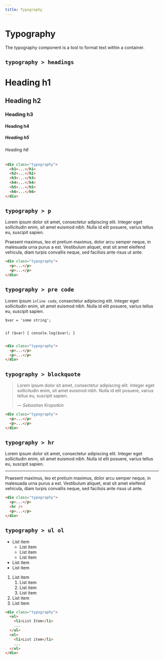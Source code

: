 ```yaml
---
title: Typography
---
```


# Typography

<p class="text_lead">The typography component is a tool to format text within a container.</p>

## `typography > headings`

<div class="demo demo_medium_row">
  <div class="demo__render">
    <div class="typography">
      <h1>Heading h1</h1>
      <h2>Heading h2</h2>
      <h3>Heading h3</h3>
      <h4>Heading h4</h4>
      <h5>Heading h5</h5>
      <h6>Heading h6</h6>
    </div>
  </div>
  <div class="demo__code">

```html
<div class="typography">
  <h1>...</h1>
  <h2>...</h2>
  <h3>...</h3>
  <h4>...</h4>
  <h5>...</h5>
  <h6>...</h6>
</div>
```

  </div>
</div>

## `typography > p`

<div class="demo demo_medium_row">
  <div class="demo__render">
    <div class="typography">
      <p>Lorem ipsum dolor sit amet, consectetur adipiscing elit. Integer eget sollicitudin enim, sit amet euismod nibh. Nulla id elit posuere, varius tellus eu, suscipit sapien.</p>
      <p>Praesent maximus, leo et pretium maximus, dolor arcu semper neque, in malesuada urna purus a est. Vestibulum aliquet, erat sit amet eleifend vehicula, diam turpis convallis neque, sed facilisis ante risus ut ante.</p>
    </div>
  </div>
  <div class="demo__code">

```html
<div class="typography">
  <p>...</p>
  <p>...</p>
</div>
```

  </div>
</div>

## `typography > pre code`

<div class="demo demo_medium_row">
  <div class="demo__render">
    <div class="typography">
      <p>Lorem ipsum <code>inline code</code>, consectetur adipiscing elit. Integer eget sollicitudin enim, sit amet euismod nibh. Nulla id elit posuere, varius tellus eu, suscipit sapien.</p>
<pre><code>$var = 'some string';

if ($var) {
  console.log($var);
}
</code></pre>
    </div>
  </div>
  <div class="demo__code">

```html
<div class="typography">
  <p>...</p>
  <p>...</p>
</div>
```

  </div>
</div>

## `typography > blockquote`

<div class="demo demo_medium_row">
  <div class="demo__render">
    <div class="typography">
      <blockquote>
        <p>Lorem ipsum dolor sit amet, consectetur adipiscing elit. Integer eget sollicitudin enim, sit amet euismod nibh. Nulla id elit posuere, varius tellus eu, suscipit sapien.</p>
        <p><cite>&mdash; Sebastian Kropotkin</cite></p>
      </blockquote>
    </div>
  </div>
  <div class="demo__code">

```html
<div class="typography">
  <p>...</p>
  <p>...</p>
</div>
```

  </div>
</div>

## `typography > hr`

<div class="demo demo_medium_row">
  <div class="demo__render">
    <div class="typography">
      <p>Lorem ipsum dolor sit amet, consectetur adipiscing elit. Integer eget sollicitudin enim, sit amet euismod nibh. Nulla id elit posuere, varius tellus eu, suscipit sapien.</p>
      <hr />
      <p>Praesent maximus, leo et pretium maximus, dolor arcu semper neque, in malesuada urna purus a est. Vestibulum aliquet, erat sit amet eleifend vehicula, diam turpis convallis neque, sed facilisis ante risus ut ante.</p>
    </div>
  </div>
  <div class="demo__code">

```html
<div class="typography">
  <p>...</p>
  <hr />
  <p>...</p>
</div>
```

  </div>
</div>

## `typography > ul ol`

<div class="demo demo_medium_row">
  <div class="demo__render">
    <div class="typography">
      <ul>
        <li>
          List item
          <ul>
            <li>List item</li>
            <li>List item</li>
            <li>List item</li>
          </ul>
        </li>
        <li>List item</li>
        <li>List item</li>
      </ul>
      <ol>
        <li>
          List item
          <ol>
            <li>List item</li>
            <li>List item</li>
            <li>List item</li>
          </ol>
        </li>
        <li>List item</li>
        <li>List item</li>
      </ol>
    </div>
  </div>
  <div class="demo__code">

```html
<div class="typography">
  <ul>
    <li>List Item</li>
    ...
  </ul>
  <ol>
    <li>List item</li>
    ...
  </ol>
</div>
```

  </div>
</div>
